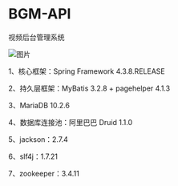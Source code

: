 # BGM-API
视频后台管理系统

![图片](https://raw.githubusercontent.com/FoxconnPeter/BGM-API/master/SSM.gif)

1、核心框架：Spring Framework 4.3.8.RELEASE

2、持久层框架：MyBatis 3.2.8 + pagehelper 4.1.3

3、MariaDB 10.2.6

4、数据库连接池：阿里巴巴 Druid 1.1.0

5、jackson：2.7.4

6、slf4j：1.7.21

7、zookeeper：3.4.11
